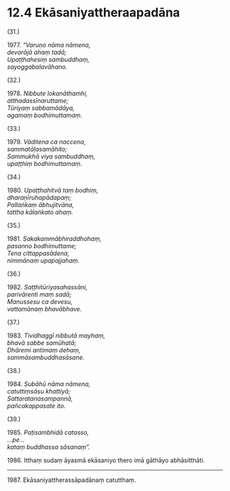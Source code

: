 # 12.4 Ekāsaniyattheraapadāna

(31.)

1977\. _“Varuṇo nāma nāmena,_  
_devarājā ahaṃ tadā;_  
_Upaṭṭhahesiṃ sambuddhaṃ,_  
_sayoggabalavāhano._  

(32.)

1978\. _Nibbute lokanāthamhi,_  
_atthadassīnaruttame;_  
_Tūriyaṃ sabbamādāya,_  
_agamaṃ bodhimuttamaṃ._  

(33.)

1979\. _Vāditena ca naccena,_  
_sammatāḷasamāhito;_  
_Sammukhā viya sambuddhaṃ,_  
_upaṭṭhiṃ bodhimuttamaṃ._  

(34.)

1980\. _Upaṭṭhahitvā taṃ bodhiṃ,_  
_dharaṇīruhapādapaṃ;_  
_Pallaṅkaṃ ābhujitvāna,_  
_tattha kālaṅkato ahaṃ._  

(35.)

1981\. _Sakakammābhiraddhohaṃ,_  
_pasanno bodhimuttame;_  
_Tena cittappasādena,_  
_nimmānaṃ upapajjahaṃ._  

(36.)

1982\. _Saṭṭhitūriyasahassāni,_  
_parivārenti maṃ sadā;_  
_Manussesu ca devesu,_  
_vattamānaṃ bhavābhave._  

(37.)

1983\. _Tividhaggī nibbutā mayhaṃ,_  
_bhavā sabbe samūhatā;_  
_Dhāremi antimaṃ dehaṃ,_  
_sammāsambuddhasāsane._  

(38.)

1984\. _Subāhū nāma nāmena,_  
_catuttiṃsāsu khattiyā;_  
_Sattaratanasampannā,_  
_pañcakappasate ito._  

(39.)

1985\. _Paṭisambhidā catasso,_  
_…pe…_  
_kataṃ buddhassa sāsanaṃ”._  

1986\. Itthaṃ sudaṃ āyasmā ekāsaniyo thero imā gāthāyo abhāsitthāti.

---

1987\. Ekāsaniyattherassāpadānaṃ catutthaṃ.
